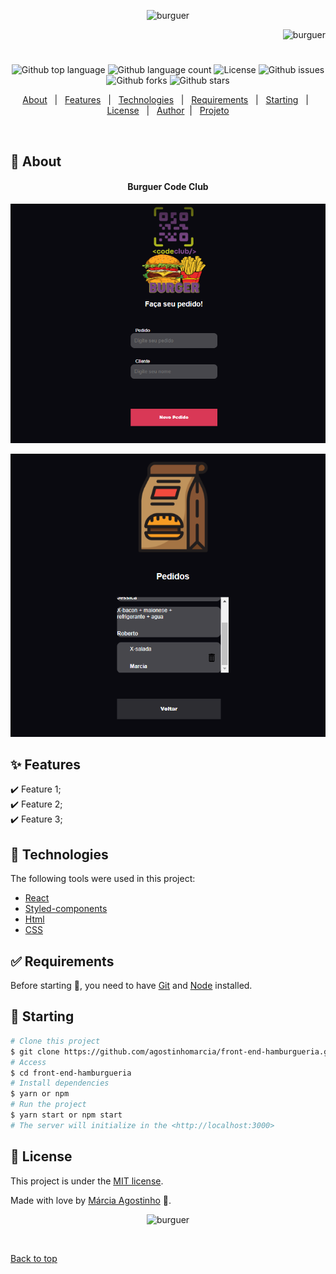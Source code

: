 <p align="center">
   <img src="https://media.giphy.com/media/YRg8AnJJx8vVKsbGcF/giphy.gif" alt="burguer" width="280"/>
</p>

<p align="right">
   <img src="https://media.giphy.com/media/UvV7gUWvvyhK46MjE8/giphy.gif" alt="burguer" width="130"/>
</p>




<h1 align="center"></h1>

<p align="center">
  <img alt="Github top language" src="https://img.shields.io/github/languages/top/agostinhomarcia/front-end-hamburgueria?color=D93856">

  <img alt="Github language count" src="https://img.shields.io/github/languages/count/agostinhomarcia/front-end-hamburgueria?color=D93856">

 

  <img alt="License" src="https://img.shields.io/github/license/agostinhomarcia/front-end-hamburgueria?color=D93856">

   <img alt="Github issues" src="https://img.shields.io/github/issues/agostinhomarcia/front-end-hamburgueria?color=D93856" /> 

   <img alt="Github forks" src="https://img.shields.io/github/forks/agostinhomarcia/front-end-hamburgueria?color=D93856" /> 

   <img alt="Github stars" src="https://img.shields.io/github/stars/agostinhomarcia/front-end-hamburgueria?color=D93856" /> 
</p>


<p align="center">
  <a href="#dart-about">About</a> &#xa0; | &#xa0; 
  <a href="#sparkles-features">Features</a> &#xa0; | &#xa0;
  <a href="#rocket-technologies">Technologies</a> &#xa0; | &#xa0;
  <a href="#white_check_mark-requirements">Requirements</a> &#xa0; | &#xa0;
  <a href="#checkered_flag-starting">Starting</a> &#xa0; | &#xa0;
  <a href="#memo-license">License</a> &#xa0; | &#xa0;
  <a href="https://github.com/agostinhomarcia" target="_blank">Author</a>&#xa0; | &#xa0
  <a href="#" target="_blank" rel="noopener noreferrer">Projeto</a>
</p>

<br>

## :dart: About ##


<h4 align="center"> Burguer Code Club </h4>

<p align="center">
   <img src="src/img/cadastro.png" alt="cart" width="690"/>
</p>
<p align="center">
   <img src="src/img/pedidos.png" alt="cart" width="690"/>
</p>


## :sparkles: Features ##

:heavy_check_mark: Feature 1;\
:heavy_check_mark: Feature 2;\
:heavy_check_mark: Feature 3;

## :rocket: Technologies ##

The following tools were used in this project:

- [React](https://pt-br.reactjs.org/)
- [Styled-components](https://styled-components.com/docs/) 
- [Html](https://developer.mozilla.org/pt-BR/docs/Web/HTML/Element/html/)  
- [CSS](https://developer.mozilla.org/pt-BR/docs/Web/CSS)  


## :white_check_mark: Requirements ##

Before starting :checkered_flag:, you need to have [Git](https://git-scm.com) and [Node](https://nodejs.org/en/) installed.

## :checkered_flag: Starting ##


```bash
# Clone this project
$ git clone https://github.com/agostinhomarcia/front-end-hamburgueria.git
# Access
$ cd front-end-hamburgueria
# Install dependencies
$ yarn or npm 
# Run the project
$ yarn start or npm start 
# The server will initialize in the <http://localhost:3000>
```


## :memo: License ##


This project is under the [MIT license](./License).

Made with love by [Márcia Agostinho](https://github.com/agostinhomarcia) 🚀.




<p align="center">
   <img src="https://media.giphy.com/media/y4RgOI4bJ3Li69CL7Y/giphy.gif" alt="burguer" width="250"/>
</p>

&#xa0;

<a href="#top">Back to top </a>